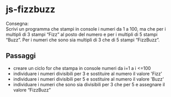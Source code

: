 js-fizzbuzz
===
Consegna:   
Scrivi un programma che stampi in console i numeri da 1 a 100,
ma che per i multipli di 3 stampi “Fizz” al posto del numero e per i multipli di 5 stampi “Buzz”.
Per i numeri che sono sia multipli di 3 che di 5 stampi “FizzBuzz”.

## Passaggi
- creare un ciclo for che stampa in console numeri da   i=1 a i <=100 
- individuare i numeri divisibili per 3 e sostituire al numero il valore 'Fizz'
- individuare i numeri divisibili per 5 e sostituire al numero il valore 'Buzz'
- individuare i numeri che sono sia divisibili per 3 che per 5 e assegnare il valore “FizzBuzz”


